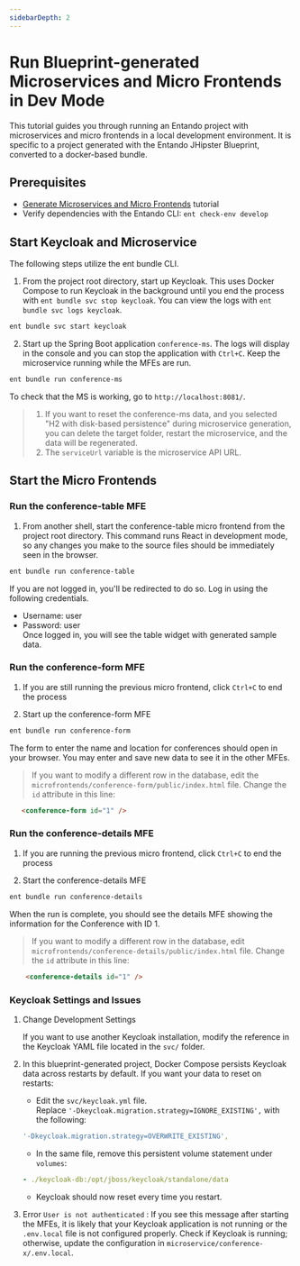```yaml
---
sidebarDepth: 2
---
```

# Run Blueprint-generated Microservices and Micro Frontends in Dev Mode
This tutorial guides you through running an Entando project with microservices and micro frontends in a local development environment. It is specific to a project generated with the Entando JHipster Blueprint, converted to a docker-based bundle. 

## Prerequisites

* [Generate Microservices and Micro Frontends](./generate-microservices-and-micro-frontends.md) tutorial 
* Verify dependencies with the Entando CLI: `ent check-env develop`



## Start Keycloak and Microservice
The following steps utilize the ent bundle CLI.

1. From the project root directory, start up Keycloak. This uses Docker Compose to run Keycloak in the background until you end the process with `ent bundle svc stop keycloak`. You can view the logs with `ent bundle svc logs keycloak`. 
``` sh
ent bundle svc start keycloak
```
2. Start up the Spring Boot application `conference-ms`. The logs will display in the console and you can stop the application with `Ctrl+C`. Keep the microservice running while the MFEs are run.
``` sh
ent bundle run conference-ms
```
To check that the MS is working, go to `http://localhost:8081/`.

>1. If you want to reset the conference-ms data, and you selected "H2 with disk-based persistence" during microservice generation, you can delete the target folder, restart the microservice, and the data will be regenerated.
>2. The `serviceUrl` variable is the microservice API URL.

## Start the Micro Frontends
### Run the conference-table MFE
1. From another shell, start the conference-table micro frontend from the project root directory. This command runs React in development mode, so any changes you make to the source files should be immediately seen in the browser. 
``` sh
ent bundle run conference-table
```
If you are not logged in, you'll be redirected to do so. Log in using the following credentials. 
* Username: user 
* Password: user\
Once logged in, you will see the table widget with generated sample data.


### Run the conference-form MFE

1.  If you are still running the previous micro frontend, click `Ctrl+C` to end the process

2. Start up the conference-form MFE 
``` sh
ent bundle run conference-form
```
The form to enter the name and location for conferences should open in your browser. You may enter and save new data to see it in the other MFEs.

>If you want to modify a different row in the database, edit the `microfrontends/conference-form/public/index.html` file. Change the `id` attribute in this line:
``` html
   <conference-form id="1" />
```

### Run the conference-details MFE

1. If you are running the previous micro frontend, click `Ctrl+C` to end the process

2. Start the conference-details MFE
``` sh
ent bundle run conference-details
```
When the run is complete, you should see the details MFE showing the information for the Conference with ID 1.

>If you want to modify a different row in the database, edit `microfrontends/conference-details/public/index.html` file. Change the `id` attribute in this line:
``` html
    <conference-details id="1" />
```

### Keycloak Settings and Issues 
1. Change Development Settings

   If you want to use another Keycloak installation, modify the reference in the Keycloak YAML file located in the `svc/` folder.

2. In this blueprint-generated project, Docker Compose persists Keycloak data across restarts by default. If you want your data to reset on restarts:
   
   * Edit the `svc/keycloak.yml` file.  
   Replace `'-Dkeycloak.migration.strategy=IGNORE_EXISTING',` with the following: 
   ``` yaml
   '-Dkeycloak.migration.strategy=OVERWRITE_EXISTING',
   ```
 
   * In the same file, remove this persistent volume statement under `volumes`:
   ``` yaml
   - ./keycloak-db:/opt/jboss/keycloak/standalone/data
   ```   
   * Keycloak should now reset every time you restart.

2. Error `User is not authenticated` : If you see this message after starting the MFEs, it is likely that your Keycloak application is not running or the `.env.local` file is not configured properly. Check if Keycloak is running; otherwise, update the configuration in `microservice/conference-x/.env.local`.


